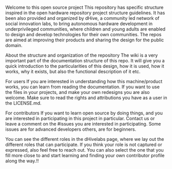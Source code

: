 
Welcome to this open source project
This repository has specific structure inspired in the open hardware repository project structure guidelines. It has been also provided and organized by dHive, a community led network of social innovation labs, to bring autonomous hardware development in underprivileged communities, where children and young adults are enabled to design and develop technologies for their own communities. The repos are aimed at improving their products and sharing the design for the public domain.

About the structure and organization of the repository
The wiki is a very important part of the documentation structure of this repo. It will give you a quick introduction to the particularities of this design, how it is used, how it works, why it exists, but also the functional description of it etc.

For users
If you are interested in understanding how this machine/product works, you can learn from reading the documentation. If you want to use the files in your projects, and make your own redesigns you are also welcome. Make sure to read the rights and attributions you have as a user in the LICENSE.md.

For contributors
If you want to learn open source by doing things, and you are interested in participating in this project in particular. Contact us or leave a comment on the #issues you are interested in participating. Some issues are for advanced developers others, are for beginners.

You can see the different roles in the dHivelabs page, where we lay out the different roles that can participate. If you think your role is not captured or expressed, also feel free to reach out. You can also select the one that you fill more close to and start learning and finding your own contributor profile along the way.!!
